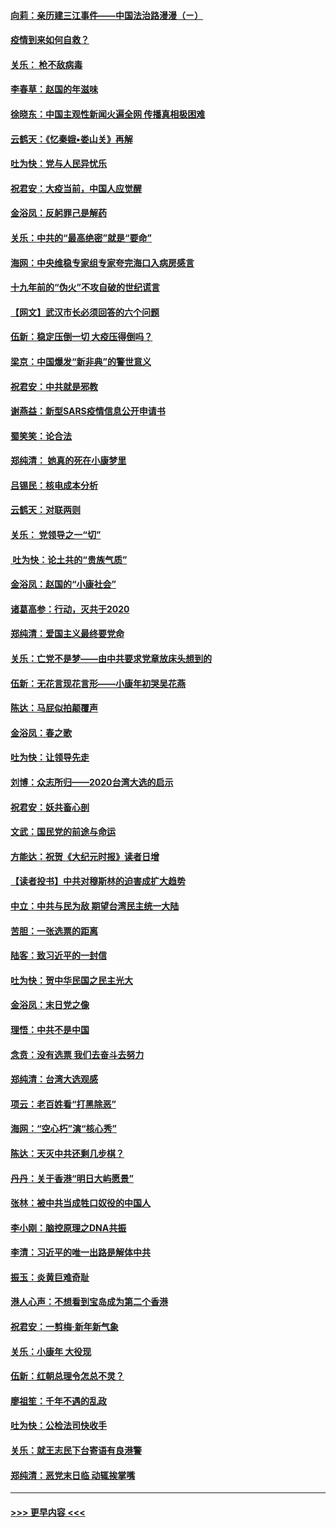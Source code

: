 #### [向莉：亲历建三江事件——中国法治路漫漫（ㄧ）](../pages/nsc993/n11827190.md?t=01290111) 
#### [疫情到来如何自救？](../pages/nsc993/n11827632.md?t=01290111) 
#### [关乐： 枪不敌病毒](../pages/nsc993/n11826746.md?t=01290111) 
#### [李春草：赵国的年滋味](../pages/nsc993/n11826321.md?t=01290111) 
#### [徐晓东：中国主观性新闻火遍全网 传播真相极困难](../pages/nsc993/n11826508.md?t=01290111) 
#### [云鹤天：《忆秦娥▪娄山关》再解](../pages/nsc993/n11824682.md?t=01290111) 
#### [吐为快：党与人民异忧乐](../pages/nsc993/n11824660.md?t=01290111) 
#### [祝君安：大疫当前，中国人应觉醒](../pages/nsc993/n11821946.md?t=01290111) 
#### [金浴凤：反躬罪己是解药](../pages/nsc993/n11820280.md?t=01290111) 
#### [关乐：中共的“最高绝密”就是“要命”](../pages/nsc993/n11816946.md?t=01290111) 
#### [海网：中央维稳专家组专家夸完海口入病房感言](../pages/nsc993/n11815138.md?t=01290111) 
#### [十九年前的“伪火”不攻自破的世纪谎言](../pages/nsc993/n11813238.md?t=01290111) 
#### [【网文】武汉市长必须回答的六个问题](../pages/nsc993/n11813848.md?t=01290111) 
#### [伍新：稳定压倒一切 大疫压得倒吗？](../pages/nsc993/n11812634.md?t=01290111) 
#### [梁京：中国爆发“新非典”的警世意义](../pages/nsc993/n11812554.md?t=01290111) 
#### [祝君安：中共就是邪教](../pages/nsc993/n11812431.md?t=01290111) 
#### [谢燕益：新型SARS疫情信息公开申请书](../pages/nsc993/n11808840.md?t=01290111) 
#### [蜀笑笑：论合法](../pages/nsc993/n11808064.md?t=01290111) 
#### [郑纯清： 她真的死在小康梦里](../pages/nsc993/n11806623.md?t=01290111) 
#### [吕锡民：核电成本分析](../pages/nsc993/n11806284.md?t=01290111) 
#### [云鹤天：对联两则](../pages/nsc993/n11805957.md?t=01290111) 
#### [关乐： 党领导之一“切”](../pages/nsc993/n11804505.md?t=01290111) 
#### [ 吐为快：论土共的“贵族气质”](../pages/nsc993/n11804490.md?t=01290111) 
#### [金浴凤：赵国的“小康社会”](../pages/nsc993/n11804452.md?t=01290111) 
#### [诸葛高参：行动，灭共于2020](../pages/nsc993/n11804120.md?t=01290111) 
#### [郑纯清：爱国主义最终要党命](../pages/nsc993/n11802197.md?t=01290111) 
#### [关乐：亡党不是梦——由中共要求党章放床头想到的](../pages/nsc993/n11802156.md?t=01290111) 
#### [伍新：无花言现花言形——小康年初哭吴花燕](../pages/nsc993/n11800044.md?t=01290111) 
#### [陈达：马屁似拍颠覆声](../pages/nsc993/n11800010.md?t=01290111) 
#### [金浴凤：春之歌](../pages/nsc993/n11797687.md?t=01290111) 
#### [吐为快：让领导先走](../pages/nsc993/n11797512.md?t=01290111) 
#### [刘博：众志所归——2020台湾大选的启示](../pages/nsc993/n11796878.md?t=01290111) 
#### [祝君安：妖共畜心剖](../pages/nsc993/n11794273.md?t=01290111) 
#### [文武：国民党的前途与命运](../pages/nsc993/n11794198.md?t=01290111) 
#### [方能达：祝贺《大纪元时报》读者日增](../pages/nsc993/n11793807.md?t=01290111) 
#### [【读者投书】中共对穆斯林的迫害成扩大趋势](../pages/nsc993/n11791371.md?t=01290111) 
#### [中立：中共与民为敌 期望台湾民主统一大陆](../pages/nsc993/n11790392.md?t=01290111) 
#### [苦胆：一张选票的距离](../pages/nsc993/n11788914.md?t=01290111) 
#### [陆客：致习近平的一封信](../pages/nsc993/n11788867.md?t=01290111) 
#### [吐为快：贺中华民国之民主光大](../pages/nsc993/n11788618.md?t=01290111) 
#### [金浴凤：末日党之像](../pages/nsc993/n11787475.md?t=01290111) 
#### [理悟：中共不是中国](../pages/nsc993/n11787463.md?t=01290111) 
#### [念贲：没有选票  我们去奋斗去努力](../pages/nsc993/n11787398.md?t=01290111) 
#### [郑纯清：台湾大选观感](../pages/nsc993/n11786210.md?t=01290111) 
#### [项云：老百姓看“打黑除恶”](../pages/nsc993/n11785398.md?t=01290111) 
#### [海网：“空心朽”演“核心秀”](../pages/nsc993/n11783874.md?t=01290111) 
#### [陈达：天灭中共还剩几步棋？](../pages/nsc993/n11783719.md?t=01290111) 
#### [丹丹：关于香港“明日大屿愿景”](../pages/nsc993/n11783273.md?t=01290111) 
#### [张林：被中共当成牲口奴役的中国人](../pages/nsc993/n11782397.md?t=01290111) 
#### [李小刚：脑控原理之DNA共振](../pages/nsc993/n11780962.md?t=01290111) 
#### [李清：习近平的唯一出路是解体中共](../pages/nsc993/n11780866.md?t=01290111) 
#### [振玉：炎黄巨难奇耻](../pages/nsc993/n11779632.md?t=01290111) 
#### [港人心声：不想看到宝岛成为第二个香港](../pages/nsc993/n11778817.md?t=01290111) 
#### [祝君安：一剪梅‧新年新气象](../pages/nsc993/n11776340.md?t=01290111) 
#### [关乐：小康年 大役现](../pages/nsc993/n11774213.md?t=01290111) 
#### [伍新：红朝总理令怎总不灵？](../pages/nsc993/n11770813.md?t=01290111) 
#### [廖祖笙：千年不遇的乱政](../pages/nsc993/n11770373.md?t=01290111) 
#### [吐为快：公检法司快收手](../pages/nsc993/n11770359.md?t=01290111) 
#### [关乐：就王志民下台寄语有良港警](../pages/nsc993/n11769903.md?t=01290111) 
#### [郑纯清：恶党末日临 动辄挨掌嘴](../pages/nsc993/n11769356.md?t=01290111) 

----
#### [ >>> 更早内容 <<< ](../indexes/nsc993-earlier.md)
